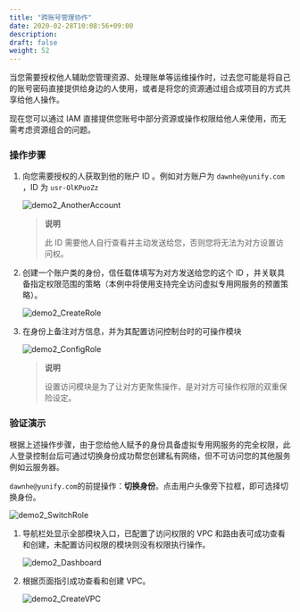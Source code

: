 ```yaml
---
title: "跨账号管理协作"
date: 2020-02-28T10:08:56+09:00
description: 
draft: false
weight: 52
---
```


当您需要授权他人辅助您管理资源、处理账单等运维操作时，过去您可能是将自己的账号密码直接提供给身边的人使用，或者是将您的资源通过组合成项目的方式共享给他人操作。

现在您可以通过 IAM 直接提供您账号中部分资源或操作权限给他人来使用，而无需考虑资源组合的问题。

### 操作步骤

1. 向您需要授权的人获取到他的账户 ID 。例如对方账户为 `dawnhe@yunify.com` ，ID 为 `usr-OlKPuoZz`

    ![demo2_AnotherAccount](../../_images/demo2_AnotherAccount.png)

    > **说明**
    >
    > 此 ID 需要他人自行查看并主动发送给您，否则您将无法为对方设置访问权。

2. 创建一个账户类的身份，信任载体填写为对方发送给您的这个 ID ，并关联具备指定权限范围的策略（本例中将使用支持完全访问虚拟专用网服务的预置策略）。

    ![demo2_CreateRole](../../_images/demo2_CreateRole.png)

3. 在身份上备注对方信息，并为其配置访问控制台时的可操作模块

    ![demo2_ConfigRole](../../_images/demo2_ConfigRole.png)

    > **说明**
    >
    > 设置访问模块是为了让对方更聚焦操作，是对对方可操作权限的双重保险设定。

### 验证演示

根据上述操作步骤，由于您给他人赋予的身份具备虚拟专用网服务的完全权限，此人登录控制台后可通过切换身份成功帮您创建私有网络，但不可访问您的其他服务例如云服务器。

`dawnhe@yunify.com`的前提操作：**切换身份**。点击用户头像旁下拉框，即可选择切换身份。

![demo2_SwitchRole](../../_images/demo2_SwitchRole.png)

1. 导航栏处显示全部模块入口，已配置了访问权限的 VPC 和路由表可成功查看和创建，未配置访问权限的模块则没有权限执行操作。

    ![demo2_Dashboard](../../_images/demo2_Dashboard.png)

2. 根据页面指引成功查看和创建 VPC。

    ![demo2_CreateVPC](../../_images/demo2_CreateVPC.png)

